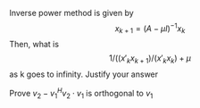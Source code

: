 Inverse power method is given by 
$$x_{k+1}=(A-\mu I)^{-1}x_k$$
Then, what is
$$1/((x'_kx_{k+1})/(x'_kx_k)+\mu$$
as k goes to infinity. Justify your answer


Prove $v_2-v_1^Hv_2\cdot v_1$ is orthogonal to $v_1$ 